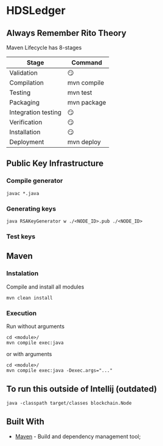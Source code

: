 # HDSLedger

## Always Remember Rito Theory

Maven Lifecycle has 8-stages

| Stage               | Command     |
| ------------------- | ----------- |
| Validation          | 😏          |
| Compilation         | mvn compile |
| Testing             | mvn test    |
| Packaging           | mvn package |
| Integration testing | 😏          |
| Verification        | 😏          |
| Installation        | 😏          |
| Deployment          | mvn deploy  |

## Public Key Infrastructure

### Compile generator
```
javac *.java
```
### Generating keys
```
java RSAKeyGenerator w ./<NODE_ID>.pub ./<NODE_ID>
```
### Test keys

## Maven

### Instalation

Compile and install all modules

```
mvn clean install
```

### Execution

Run without arguments

```
cd <module>/
mvn compile exec:java
```

or with arguments

```
cd <module>/
mvn compile exec:java -Dexec.args="..."
```

## To run this outside of Intellij (outdated)

```
java -classpath target/classes blockchain.Node
```

## Built With

- [Maven](https://maven.apache.org/) - Build and dependency management tool;
